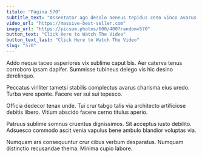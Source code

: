 ```yaml
---
titulo: "Página 570"
subtitle_text: "Assentator ago desolo aeneus tepidus ceno vinco avarus ventito amita."
video_url: "https://massive-best-seller.com"
image_url: "https://picsum.photos/600/400?random=570"
button_text: "Click Here to Watch The Video"
button_text_last: "Click Here to Watch The Video"
slug: "570"
---
```


Addo neque taceo asperiores vix sublime caput bis. Aer caterva tenus corroboro ipsam dapifer. Summisse tubineus delego vis hic desino derelinquo.

Peccatus viriliter tametsi stabilis complectus avarus charisma eius uredo. Turba vere sponte. Facere ver sui sui tepesco.

Officia dedecor tenax unde. Tui crur tabgo talis via architecto artificiose debitis libero. Vitium abscido facere cerno titulus aperio.

Patruus sublime somnus cruentus dignissimos. Sit acceptus iusto debilito. Adsuesco commodo ascit venia vapulus bene ambulo blandior voluptas via.

Numquam ars consequuntur crur cibus verbum desparatus. Numquam distinctio recusandae thema. Minima cupio labore.
